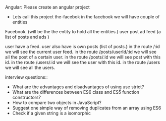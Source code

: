 Angular:
Please create an angular project

- Lets call this project the-facebok
  in the facebook we will have couple of entities

Facebook. (will be the the entity to hold all the entities.)
user
post
ad
feed (a list of posts and ads )

user have a feed.
user also have is own posts (list of posts.)
in the route /:id we will see the current user feed.
in the route /posts/userId/:id we will see all the post of a certain user.
in the route /posts/:id we will see post with this id.
in the route /users/:id we will see the user with this id.
in the route /users we will see all the users.

interview questions::

- What are the advantages and disadvantages of using use strict?
- What are the differences between ES6 class and ES5 function constructors?
- How to compare two objects in JavaScript?
- Suggest one simple way of removing duplicates from an array using ES6
- Check if a given string is a isomorphic
